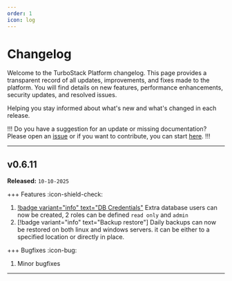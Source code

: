 ```yaml
---
order: 1
icon: log
---
```

# Changelog

Welcome to the TurboStack Platform changelog. This page provides a transparent record of all updates, improvements, and fixes made to the platform. You will find details on new features, performance enhancements, security updates, and resolved issues.

Helping you stay informed about what's new and what's changed in each release.

!!!
Do you have a suggestion for an update or missing documentation? Please open an [issue](https://github.com/HOSTED-POWER/docs-turbostack-app/issues) 
or if you want to contribute, you can start [here](https://github.com/HOSTED-POWER/docs-turbostack-app/fork).
!!!

---
## v0.6.11

**Released:** `10-10-2025`


+++ Features :icon-shield-check:

1. [!badge variant="info" text="DB Credentials"](https://docs.turbostack.app/turbostack-platform/howto_newuser/#fetch-database-and-user-credentials) Extra database users can now be created, 2 roles can be defined `read only` and `admin`
2. [!badge variant="info" text="Backup restore"] Daily backups can now be restored on both linux and windows servers. it can be either to a specified location or directly in place.

+++ Bugfixes :icon-bug:

1. Minor bugfixes


---
